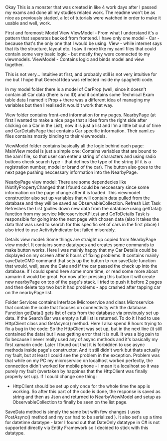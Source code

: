 Okay This is a monster that was created in like 4 work days after I passed my exams and done all my studies related work.
The readme won't be as nice as previously staded, a lot of tutorials were watched in order to make it usable and well, work.

First and foremost:
Model View ViewModel - From what I understand it's a pattern that seperates backed from frontend.
I have only one model - Car - because that's the only one that I would be using.
View - while internet says that its the structure, layout etc. I saw it more like my xaml files that could contain some very 
basic logic - but mostly they were connected to my viewmodels.
ViewModel - Contains logic and binds model and view together.

This is not very... Intuitive at first, and probably still is not very intuitive for me but I hope that General Idea was reflected inside my spaghetti code.

In my model folder there is a model of CarProp (well, since it doesn't contain all Car data (there is no ID) and it contains some Technical Exam table data I named
it Prop + there was a different idea of managing my variables but then I realised it would't work that way.

View folder contains front-end information for my pages. NearbyPage (at first I wanted to make a nice page that slides from the right side
after clicking on a Car in the List), now it is just a list and I'm a little bit out of time and CarDetailsPage that contains Car specific information.
Their xaml.cs files contains mostly binding to their viewmodels.

ViewModel folder contains basically all the logic behind each page:
MainView model is just a simple one:
Contains variables that are bound to the xaml file, so that user can enter a string of characters and using radio buttons check search type - that defines
the type of the string (if it is a registration number, model or brand of the car).
The button also goes to the next page pushing neccessary information into the NearbyPage.

NearbyPage view model:
There are some dependecies like INotifyPropertyChanged that I found could be neccessary since some information on the page change after it is loaded.
This viewmodel constructior also set up variables that will contain data pulled from the database and they will be saved as ObservableCollection<T>.
Refresh List Task Refreshes the List (pulles down new data from the database using getData() function from my service MicroserviceAPI.cs) and GoToDetails Task is
responsible for going into the next page with chosen data (also It takes the data that was used to search for this specific set of cars in the first place)
I also tried to use ActivityIndicator but failed miserably.
  
Details view model:
Some things are straight up copied from NearbyPage view model. It contains some datatypes and creates some commands to make button works. Here I was mainly
happy that my Car Details could be displayed on my screen after 8 hours of fixing problems. It contains mainly saveDateCMD command that sets up the button
to run saveDate function that would, well, save the Date and if the car passed the check up into the database.
If I could spend here some more time, or read some more about xamarin it would be great. For now after pressing this button it will create new nearbyPage on top
of the page's stack. I tried to push it before 2 pages and then delete top two but it had problems - app crashed after tapping car on the nearbyPage list.


Folder Services contains Interface IMicroservice and class Microservice that contain the code that focuses on connectivity with the database.
Function getData() gets list of cats from the database via previously set up data. If the Search Bar was empty a full list is returned.
To do it I had to use HttpClient class and GetAsync() method. Here I also spend 8 hours trying to fix a bug in the code:
So the HttpClient was set up, but in the next line (it still contained the data) but I was getting error that it is null.
It was a big pain to fix because I never really used any of async methods and it's basically my first xamarin code.
Later I found out that it is forbidden to use async methods inside page's constructor. And it still didn't work but thats actually my fault, but at
least I could see the problem in the exception.
Problem was that while on my PC my microservice on localhost worked perfectly, the connection didn't worked for mobile phone - I mean it a localhost so it was purely
my fault (overtaken by happines that the HttpClient was finally properly set up). If I could change one thing:
- HttpClient should be set up only once for the whole time the app is working.
So after this part of the code is done, the response is saved as string and then as Json and returned to NearbyViewModel and setup as ObservableCollection<CarProp> to
finally be seen on the list page.
  
SaveData method is simply the same but with few changes ( uses PostAsync() method and my car had to be serialized ). It also set's up a time for datetime datatype -
later I found out that DateOnly datatype in C# is not supported directly via Entity Framework so I decided to stick with this datatype.
